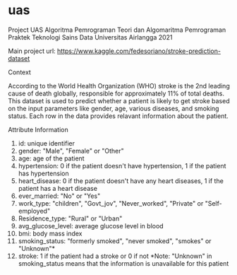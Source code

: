 # uas
Project UAS  Algoritma Pemrograman Teori dan Algomaritma Pemrograman Praktek Teknologi Sains Data Universitas Airlangga 2021

Main project url: https://www.kaggle.com/fedesoriano/stroke-prediction-dataset

Context

According to the World Health Organization (WHO) stroke is the 2nd leading cause of death globally, responsible for approximately 11% of total deaths.
This dataset is used to predict whether a patient is likely to get stroke based on the input parameters like gender, age, various diseases, and smoking status. Each row in the data provides relavant information about the patient.

Attribute Information
1) id: unique identifier
2) gender: "Male", "Female" or "Other"
3) age: age of the patient
4) hypertension: 0 if the patient doesn't have hypertension, 1 if the patient has hypertension
5) heart_disease: 0 if the patient doesn't have any heart diseases, 1 if the patient has a heart disease
6) ever_married: "No" or "Yes"
7) work_type: "children", "Govt_jov", "Never_worked", "Private" or "Self-employed"
8) Residence_type: "Rural" or "Urban"
9) avg_glucose_level: average glucose level in blood
10) bmi: body mass index
11) smoking_status: "formerly smoked", "never smoked", "smokes" or "Unknown"*
12) stroke: 1 if the patient had a stroke or 0 if not
*Note: "Unknown" in smoking_status means that the information is unavailable for this patient
